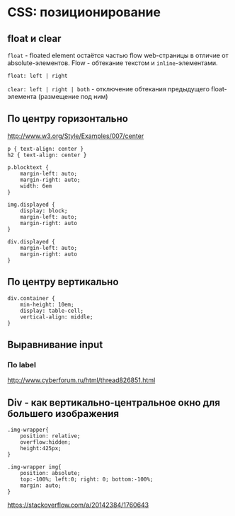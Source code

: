 # CSS: позиционирование

## float и clear

`float` - floated element остаётся частью flow web-страницы в отличие от absolute-элементов. Flow - обтекание текстом и `inline`-элементами.

`float: left | right`

`clear: left | right | both` - отключение обтекания предыдущего float-элемента (размещение под ним)

## По центру горизонтально

http://www.w3.org/Style/Examples/007/center

```
p { text-align: center }
h2 { text-align: center }

p.blocktext {
    margin-left: auto;
    margin-right: auto;
    width: 6em
}

img.displayed {
    display: block;
    margin-left: auto;
    margin-right: auto
}

div.displayed {
    margin-left: auto;
    margin-right: auto
}
```

## По центру вертикально

```
div.container {
    min-height: 10em;
    display: table-cell;
    vertical-align: middle;
}
```

## Выравнивание input

### По label
http://www.cyberforum.ru/html/thread826851.html

## Div - как вертикально-центральное окно для большего изображения

```
.img-wrapper{
    position: relative;
    overflow:hidden;
    height:425px;
}

.img-wrapper img{
    position: absolute;
    top:-100%; left:0; right: 0; bottom:-100%;
    margin: auto;
}
```

https://stackoverflow.com/a/20142384/1760643
